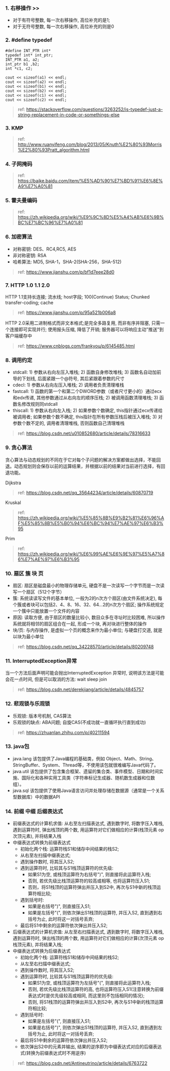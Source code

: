 ### 1. 右移操作 >>
* 对于有符号整数, 每一次右移操作, 高位补充的是1;
* 对于无符号整数, 每一次右移操作, 高位补充的则是0

### 2. #define typedef
```
#define INT_PTR int*
typedef int* int_ptr;
INT_PTR a1, a2;
int_ptr b1 ,b2;
int *c1, c2;

cout << sizeof(a1) << endl;
cout << sizeof(a2) << endl;
cout << sizeof(b1) << endl;
cout << sizeof(b2) << endl;
cout << sizeof(c1) << endl;
cout << sizeof(c2) << endl;
```
> ref: https://stackoverflow.com/questions/3263252/is-typedef-just-a-string-replacement-in-code-or-somethings-else

### 3. KMP
> ref: http://www.ruanyifeng.com/blog/2013/05/Knuth%E2%80%93Morris%E2%80%93Pratt_algorithm.html

### 4. 子网掩码 
> ref: https://baike.baidu.com/item/%E5%AD%90%E7%BD%91%E6%8E%A9%E7%A0%81

### 5. 霍夫曼编码
> ref: https://zh.wikipedia.org/wiki/%E9%9C%8D%E5%A4%AB%E6%9B%BC%E7%BC%96%E7%A0%81

### 6. 加密算法
* 对称密钥: DES、RC4,RC5, AES
* 非对称密钥: RSA
* 哈希算法: MD5, SHA-1，SHA-2(SHA-256，SHA-512)
> ref: https://www.jianshu.com/p/bf1d7eee28d0

### 7. HTTP 1.0 1.1 2.0
HTTP 1.1支持长连接; 流水线; host字段; 100(Continue) Status; Chunked transfer-coding; cache
> ref: https://www.jianshu.com/p/95a521b006a8

HTTP 2.0采用二进制格式而非文本格式;是完全多路复用, 而非有序并阻塞, 只需一个连接即可实现并行; 使用报头压缩, 降低了开销; 服务器可以将响应主动"推送"到客户端缓存中
> ref: https://www.cnblogs.com/frankyou/p/6145485.html

### 8. 调用约定
* stdcall: 1) 参数从右向左压入堆栈; 2) 函数自身修改堆栈; 3) 函数名自动加前导的下划线, 后面紧跟一个@符号, 其后紧跟着参数的尺寸
* cdecl: 1) 参数从右向左压入堆栈; 2) 调用者负责清理堆栈
* fastcall: 1) 函数的第一个和第二个DWORD参数（或者尺寸更小的）通过ecx和edx传递, 其他参数通过从右向左的顺序压栈; 2) 被调用函数清理堆栈; 3) 函数名修改规则同stdcall
* thiscall: 1) 参数从右向左入栈; 2) 如果参数个数确定, this指针通过ecx传递给被调用者; 如果参数个数不确定, this指针在所有参数压栈后被压入堆栈; 3) 对参数个数不定的, 调用者清理堆栈, 否则函数自己清理堆栈
> ref: https://blog.csdn.net/u010852680/article/details/78316633

### 9. 贪心算法
贪心算法与动态规划的不同在于它对每个子问题的解决方案都做出选择，不能回退。动态规划则会保存以前的运算结果，并根据以前的结果对当前进行选择，有回退功能。

Dijkstra
> ref: https://blog.csdn.net/qq_35644234/article/details/60870719

Kruskal
> ref: https://zh.wikipedia.org/wiki/%E5%85%8B%E9%B2%81%E6%96%AF%E5%85%8B%E5%B0%94%E6%BC%94%E7%AE%97%E6%B3%95

Prim
> ref: https://zh.wikipedia.org/wiki/%E6%99%AE%E6%9E%97%E5%A7%86%E7%AE%97%E6%B3%95

### 10. 扇区 簇 块 页
* 扇区: 扇区是磁盘最小的物理存储单元, 硬盘不是一次读写一个字节而是一次读写一个扇区（512个字节）
* 簇: 系统读读写文件的基本单位, 一般为2的n次方个扇区(由文件系统决定), 每个簇或者块可以包括2、4、8、16、32、64…2的n次方个扇区; 操作系统规定一个簇中只能放置一个文件的内容
* 原因: 读取方便, 由于扇区的数量比较小, 数目众多在寻址时比较困难, 所以操作系统就将相邻的扇区组合在一起, 形成一个块, 再对块进行整体的操作
* 块/页: 与内存操作, 是虚拟一个页的概念来作为最小单位; 与硬盘打交道, 就是以块为最小单位
> ref: https://blog.csdn.net/qq_34228570/article/details/80209748

### 11. InterruptedException异常
当一个方法后面声明可能会抛出InterruptedException 异常时, 说明该方法是可能会花一点时间, 但是可以取消的方法: wait sleep join
> ref: https://blog.csdn.net/derekjiang/article/details/4845757

### 12. 悲观锁与乐观锁
* 乐观锁: 版本号机制, CAS算法
* 乐观锁的缺点: ABA问题; 自旋CAS(不成功就一直循环执行直到成功)
> ref: https://zhuanlan.zhihu.com/p/40211594

### 13. java包
* java.lang 该包提供了Java编程的基础类，例如 Object、Math、String、StringBuffer、System、Thread等，不使用该包就很难编写Java代码了。
* java.util 该包提供了包含集合框架、遗留的集合类、事件模型、日期和时间实施、国际化和各种实用工具类（字符串标记生成器、随机数生成器和位数组）。
* java.sql 该包提供了使用Java语言访问并处理存储在数据源（通常是一个关系型数据库）中的数据API

### 14. 前缀 中缀 后缀表达式
* 前缀表达式的计算机求值: 从右至左扫描表达式, 遇到数字时, 将数字压入堆栈, 遇到运算符时, 弹出栈顶的两个数, 用运算符对它们做相应的计算(栈顶元素 op 次顶元素), 并将结果入栈
* 中缀表达式转换为前缀表达式
    * 初始化两个栈: 运算符栈S1和储存中间结果的栈S2;
    * 从右至左扫描中缀表达式;
    * 遇到操作数时, 将其压入S2;
    * 遇到运算符时, 比较其与S1栈顶运算符的优先级:
      * 如果S1为空, 或栈顶运算符为右括号")", 则直接将此运算符入栈;
      * 否则, 若优先级比栈顶运算符的较高或相等, 也将运算符压入S1; 
      * 否则，将S1栈顶的运算符弹出并压入到S2中, 再次与S1中新的栈顶运算符相比较;
    * 遇到括号时:
      * 如果是右括号")", 则直接压入S1;
      * 如果是左括号"(", 则依次弹出S1栈顶的运算符, 并压入S2, 直到遇到右括号为止, 此时将这一对括号丢弃;
    * 最后将S1中剩余的运算符依次弹出并压入S2;
* 后缀表达式的计算机求值: 从左至右扫描表达式, 遇到数字时, 将数字压入堆栈, 遇到运算符时, 弹出栈顶的两个数, 用运算符对它们做相应的计算(次顶元素 op 栈顶元素), 并将结果入栈;
* 中缀表达式转换为后缀表达式
    * 初始化两个栈: 运算符栈S1和储存中间结果的栈S2;
    * 从左至右扫描中缀表达式;
    * 遇到操作数时, 将其压入S2;
    * 遇到运算符时, 比较其与S1栈顶运算符的优先级:
      * 如果S1为空, 或栈顶运算符为左括号"(", 则直接将此运算符入栈;
      * 否则, 若优先级比栈顶运算符的高, 也将运算符压入S1(注意转换为前缀表达式时是优先级较高或相同, 而这里则不包括相同的情况);
      * 否则, 将S1栈顶的运算符弹出并压入到S2中, 再次与S1中新的栈顶运算符相比较;
    * 遇到括号时:
      * 如果是左括号"(", 则直接压入S1;
      * 如果是右括号")", 则依次弹出S1栈顶的运算符, 并压入S2, 直到遇到左括号为止, 此时将这一对括号丢弃;
    * 最后将S1中剩余的运算符依次弹出并压入S2;
    * 依次弹出S2中的元素并输出, 结果的逆序即为中缀表达式对应的后缀表达式(转换为前缀表达式时不用逆序)
> ref: https://blog.csdn.net/Antineutrino/article/details/6763722
